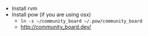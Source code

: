* Install rvm
* Install pow (if you are using osx)
  * `ln -s ~/community_board ~/.pow/community_board`
  * http://community_board.dev/
